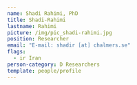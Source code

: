 ```yaml
---
name: Shadi Rahimi, PhD
title: Shadi-Rahimi
lastname: Rahimi
picture: /img/pic_shadi-rahimi.jpg
position: Researcher
email: "E-mail: shadir [at] chalmers.se"
flags:
  - ir Iran
person-category: D Researchers
template: people/profile
---
```

